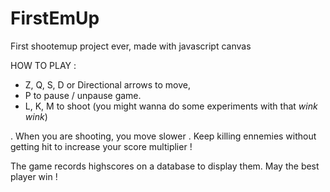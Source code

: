 # FirstEmUp

First shootemup project ever, made with javascript canvas

HOW TO PLAY :

- Z, Q, S, D or Directional arrows to move,
- P to pause / unpause game.
- L, K, M to shoot (you might wanna do some experiments with that *wink wink*)

. When you are shooting, you move slower
. Keep killing ennemies without getting hit to increase your score multiplier !

The game records highscores on a database to display them. May the best player win !
